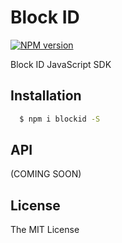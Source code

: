 # Block ID 

[![NPM version][npm-image]][npm-url]

Block ID JavaScript SDK


## Installation

```bash
  $ npm i blockid -S
```

## API

(COMING SOON)

## License

The MIT License

[npm-image]: https://badge.fury.io/js/blockid.svg
[npm-url]: https://npmjs.org/package/blockid


